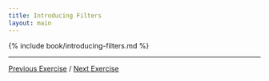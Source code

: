 ```yaml
---
title: Introducing Filters
layout: main
---
```


{% include book/introducing-filters.md %}

---

[Previous Exercise](ex11.html) / [Next Exercise](ex13.html)